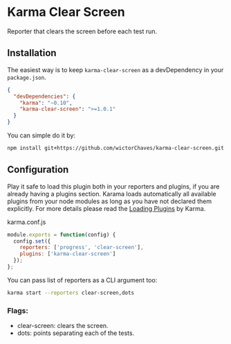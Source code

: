 # Karma Clear Screen

Reporter that clears the screen before each test run.

## Installation

The easiest way is to keep `karma-clear-screen` as a devDependency in your `package.json`.

```json
{
  "devDependencies": {
    "karma": "~0.10",
    "karma-clear-screen": ">=1.0.1"
  }
}
```

You can simple do it by:

```bash
npm install git+https://github.com/wictorChaves/karma-clear-screen.git --save-dev
```

## Configuration
Play it safe to load this plugin both in your reporters and plugins, if you are already having a plugins section. Karama loads automatically all available plugins from your node modules as long as you have not declared them explicitly. For more details please read the [Loading Plugins](http://karma-runner.github.io/0.13/config/plugins.html) by Karma.

karma.conf.js

```js
module.exports = function(config) {
  config.set({
    reporters: ['progress', 'clear-screen'],
    plugins: ['karma-clear-screen']
  });
};
```

You can pass list of reporters as a CLI argument too:

```bash
karma start --reporters clear-screen,dots
```

### **Flags:**

 - clear-screen: clears the screen.
 - dots: points separating each of the tests.
